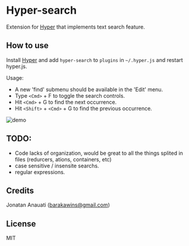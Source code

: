 
# Hyper-search

Extension for [Hyper](https://hyper.is) that implements text search feature.

## How to use

Install [Hyper](https://hyper.is) and add `hyper-search`
to `plugins` in `~/.hyper.js` and restart hyper.js.

Usage:
 - A new 'find' submenu should be available in the 'Edit' menu.
 - Type ```<Cmd>``` + F to toggle the search controls.
 - Hit ```<Cmd>``` + G to find the next occurrence.
 - Hit ```<Shift>``` + ```<Cmd>``` + G to find the previous occurrence.

![demo](https://media.giphy.com/media/xUA7aXl1VWN460yCju/giphy.gif)


## TODO:

- Code lacks of organization, would be great to all the things splited in files (redurcers, ations, containers, etc)
- case sensitive / insensite searchs.
- regular expressions.

## Credits
Jonatan Anauati (barakawins@gmail.com)

## License

MIT
